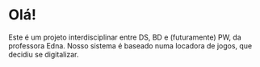 # Olá!
Este é um projeto interdisciplinar entre DS, BD e (futuramente) PW, da professora Edna.
Nosso sistema é baseado numa locadora de jogos, que decidiu se digitalizar.
